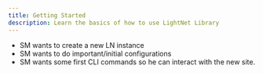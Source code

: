 ```yaml
---
title: Getting Started
description: Learn the basics of how to use LightNet Library
---
```


- SM wants to create a new LN instance
- SM wants to do important/initial configurations
- SM wants some first CLI commands so he can interact with the new site.
